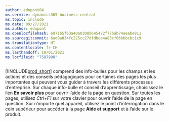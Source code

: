 ```yaml
---
author: edupont04
ms.service: dynamics365-business-central
ms.topic: include
ms.date: 09/27/2021
ms.author: edupont
ms.openlocfilehash: 6971b5f63a40a0308b645472f775ab74aeabe911
ms.sourcegitcommit: 6ad0a834fc225cc27dfdbee4a83cf06bbbcbc1c9
ms.translationtype: HT
ms.contentlocale: fr-CH
ms.lasthandoff: 10/01/2021
ms.locfileid: "7587988"
---
```

[!INCLUDE[prod_short](prod_short.md)] comprend des info-bulles pour les champs et les actions et des conseils pédagogiques pour certaines des pages les plus importantes qui peuvent vous guider à travers les différents processus d’entreprise. Sur chaque info-bulle et conseil d’apprentissage, choisissez le lien **En savoir plus** pour ouvrir l’aide de la page en question. Sur toutes les pages, utilisez *Ctrl+F1* sur votre clavier pour ouvrir l’aide de la page en question. Sur n’importe quel appareil, utilisez le point d’interrogation dans le coin supérieur pour accéder à la page **Aide et support** et à l’aide sur le produit.  
